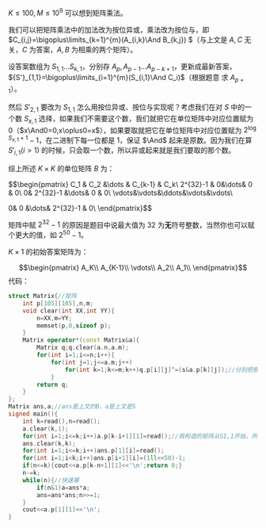 $K\le 100,M\le 10^9$ 可以想到矩阵乘法。

我们可以把矩阵乘法中的加法改为按位异或，乘法改为按位与，即 $C_{i,j}=\bigoplus\limits_{k=1}^{m}(A_{i,k}\And B_{k,j}) $（与上文是 $A,C$ 无关，$C$ 为答案，$A,B$ 为相乘的两个矩阵）。

设答案数组为 $S_{1,1}\dots S_{k,1}$，分别存 $A_p,A_{p-1}...A_{p-k+1}$，更新成最新答案，${S'}_{1,1}=\bigoplus\limits_{i=1}^{m}(S_{i,1}\And C_i)$（根据题意 求 $A_{p+1}$）。

然后 ${S'}_{2,1}$ 要改为 ${S}_{1,1}$ 怎么用按位异或、按位与实现呢？考虑我们在对 $S$ 中的一个数 $S_{x,1}$ 选择，如果我们不需要这个数，我们就把它在单位矩阵中对应位置赋为 $0$（$x\And0=0,x\oplus0=x$），如果要取就把它在单位矩阵中对应位置赋为 $2^{\log {S_{x,1}}+1}-1$，在二进制下每一位都是 $1$，保证  $\And$ 起来是原数。因为我们在算 ${S'}_{i,1}(i>1)$ 的时候，只会取一个数，所以异或起来就是我们要取的那个数。

综上所述 $K\times K$ 的单位矩阵 $B$ 为：

$$\begin{pmatrix}
C_1 & C_2 &\dots & C_{k-1} & C_k\\
2^{32}-1 & 0&\dots& 0 & 0\\
0& 2^{32}-1 &\dots& 0 & 0\\
\vdots&\vdots&\ddots&\vdots&\vdots\\

0& 0 &\dots& 2^{32}-1 & 0\\
\end{pmatrix}$$

矩阵中赋 $2^{32}-1$ 的原因是题目中说最大值为 $32$ 为**无**符号整数，当然你也可以赋个更大的值，如 $2^{50}-1$。


$K\times 1$ 的初始答案矩阵为：

$$\begin{pmatrix}
A_K\\
A_{K-1}\\
\vdots\\
A_2\\
A_1\\
\end{pmatrix}$$
代码：

```cpp
struct Matrix{//矩阵
    int p[105][105],n,m;
    void clear(int XX,int YY){
        n=XX,m=YY;
        memset(p,0,sizeof p);
    }
    Matrix operator*(const Matrix&a){
        Matrix q;q.clear(a.n,a.m);
        for(int i=1;i<=n;i++){
            for(int j=1;j<=a.m;j++)
                for(int k=1;k<=m;k++)q.p[i][j]^=(s&a.p[k][j]);//分别把假和乘改为按位异或和按位与
            }
        return q;
    }
};
Matrix ans,a;//ans是上文的B，a是上文是S
signed main(){
    int k=read(),n=read();
    a.clear(k,1);
    for(int i=1;i<=k;i++)a.p[k-i+1][1]=read();//我构造的矩阵从S1,1开始，所以要倒过来
    ans.clear(k,k);
    for(int i=1;i<=k;i++)ans.p[1][i]=read();
    for(int i=1;i<k;i++)ans.p[i+1][i]=(1ll<<50)-1;
    if(n<=k){cout<<a.p[k-n+1][1]<<'\n';return 0;}
    n-=k;
    while(n){//快速幂
        if(n&1)a=ans*a;
        ans=ans*ans;n>>=1;
    }
    cout<<a.p[1][1]<<'\n';
}
```
